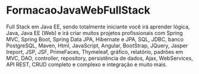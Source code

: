 # FormacaoJavaWebFullStack

Full Stack em Java EE, sendo totalmente iniciante você irá aprender lógica, Java, Java EE (Web) e irá criar muitos projetos profissionais com Spring MVC, Spring Boot, Spring Data JPA, Hibernate e JPA, SQL, JDBC, banco PostgreSQL, Maven, Html, JavaScript, Angular, BootStrap, JQuery, Jasper Ireport, JSP, JSF, PrimeFaces, Thymeleaf, gráfico, relatório, padrões em MVC, DAO, controller, repository, persistência de dados, Ajax, WebServices, API REST, CRUD completo e complexo e integração e muito mais.
